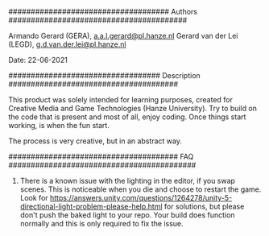 #################################### Authors ########################################

Armando Gerard (GERA), a.a.l.gerard@pl.hanze.nl
Gerard van der Lei (LEGD), g.d.van.der.lei@pl.hanze.nl

Date: 22-06-2021

################################## Description ######################################

This product was solely intended for learning purposes, created for Creative Media
and Game Technologies (Hanze University). Try to build on the code that is present
and most of all, enjoy coding. Once things start working, is when the fun start.

The process is very creative, but in an abstract way. 

###################################### FAQ ##########################################

1. There is a known issue with the lighting in the editor, if you swap scenes. This 
is noticeable when you die and choose to restart the game. Look for https://answers.unity.com/questions/1264278/unity-5-directional-light-problem-please-help.html for solutions, but please don't push the baked light to your repo. 
Your build does function normally and this is only required to fix the issue.